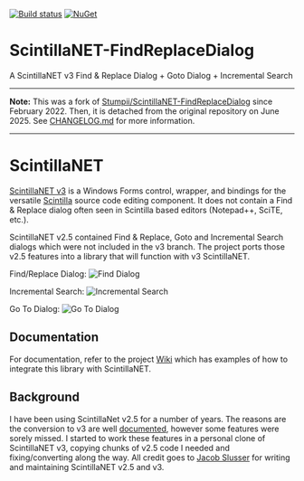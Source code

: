 ﻿[![Build status](https://github.com/huanlin/ScintillaNET-FindReplaceDialog/actions/workflows/build-release.yml/badge.svg)](https://github.com/huanlin/ScintillaNET-FindReplaceDialog/actions/workflows/build-release.yml)
[![NuGet](https://img.shields.io/nuget/v/ScintillaNET_FindReplaceDialog-huanlin.svg)](https://www.nuget.org/packages/ScintillaNET_FindReplaceDialog-huanlin/)

# ScintillaNET-FindReplaceDialog

A ScintillaNET v3 Find &amp; Replace Dialog + Goto Dialog + Incremental Search

---

**Note:** This was a fork of [Stumpii/ScintillaNET-FindReplaceDialog](https://github.com/Stumpii/ScintillaNET-FindReplaceDialog) since February 2022. Then, it is detached from the original repository on June 2025. See [CHANGELOG.md](CHANGELOG.md) for more information.

---

# ScintillaNET

[ScintillaNET v3](https://github.com/jacobslusser/ScintillaNET) is a Windows Forms control, wrapper, and bindings for the versatile [Scintilla](http://www.scintilla.org/) source code editing component. It does not contain a Find & Replace dialog often seen in Scintilla based editors (Notepad++, SciTE, etc.).

ScintillaNET v2.5 contained Find & Replace, Goto and Incremental Search dialogs which were not included in the v3 branch. The project ports those v2.5 features into a library that will function with v3 ScintillaNET.

Find/Replace Dialog:
![Find Dialog](https://github.com/Stumpii/ScintillaNET-FindReplaceDialog/wiki/images/Find-Dialog.png)

Incremental Search:
![Incremental Search](https://github.com/Stumpii/ScintillaNET-FindReplaceDialog/wiki/images/Incremental-Search.png)

Go To Dialog:
![Go To Dialog](https://github.com/Stumpii/ScintillaNET-FindReplaceDialog/wiki/images/Go-To-Line-Dialog.png)

## Documentation

For documentation, refer to the project [Wiki](https://github.com/Stumpii/ScintillaNET-FindReplaceDialog/wiki) which has examples of how to integrate this library with ScintillaNET.

## Background

I have been using ScintillaNet v2.5 for a number of years. The reasons are the conversion to v3 are well [documented](https://github.com/jacobslusser/ScintillaNET#background), however some features were sorely missed. I started to work these features in a personal clone of ScintillaNET v3, copying chunks of v2.5 code I needed and fixing/converting along the way. All credit goes to [Jacob Slusser](https://github.com/jacobslusser) for writing and maintaining ScintillaNET v2.5 and v3.
